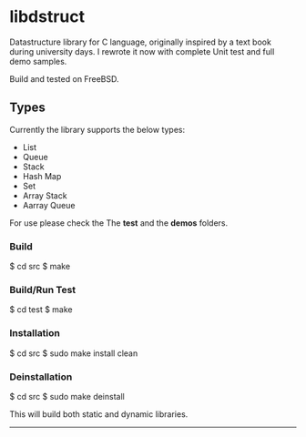 # libdstruct
Datastructure library for C language, originally inspired by a text book during university days. I rewrote it now with complete Unit test and full demo samples.

Build and tested on FreeBSD. 

## Types
Currently the library supports the below types:

- List
- Queue
- Stack
- Hash Map
- Set
- Array Stack
- Aarray Queue

For use please check the The **test** and the **demos** folders.

### Build
$ cd src
$ make

### Build/Run Test
$ cd test
$ make

### Installation
$ cd src
$ sudo make install clean

### Deinstallation
$ cd src
$ sudo make deinstall

This will build both static and dynamic libraries. 

**************************************************



